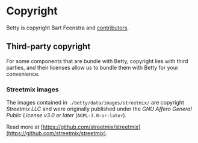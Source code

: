 # Copyright

Betty is copyright Bart Feenstra and [contributors](https://github.com/bartfeenstra/betty/graphs/contributors).

## Third-party copyright

For some components that are bundle with Betty, copyright lies with third parties, and their licenses
allow us to bundle them with Betty for your convenience.

### Streetmix images

The images contained in `./betty/data/images/streetmix/` are copyright *Streetmix LLC* and were originally
published under the *GNU Affero General Public License v3.0 or later* (`AGPL-3.0-or-later`).

Read more at [https://github.com/streetmix/streetmix](https://github.com/streetmix/streetmix).